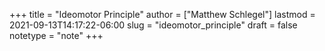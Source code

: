 +++
title = "Ideomotor Principle"
author = ["Matthew Schlegel"]
lastmod = 2021-09-13T14:17:22-06:00
slug = "ideomotor_principle"
draft = false
notetype = "note"
+++
